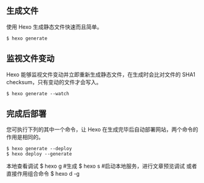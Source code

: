 ## 生成文件

使用 Hexo 生成静态文件快速而且简单。
```
$ hexo generate
```
## 监视文件变动

Hexo 能够监视文件变动并立即重新生成静态文件，在生成时会比对文件的 SHA1 checksum，只有变动的文件才会写入。
```
$ hexo generate --watch
```

## 完成后部署

您可执行下列的其中一个命令，让 Hexo 在生成完毕后自动部署网站，两个命令的作用是相同的。

```
$ hexo generate --deploy
$ hexo deploy --generate

```

本地查看调试
$ hexo g #生成
$ hexo s #启动本地服务，进行文章预览调试
或者直接作用组合命令
$ hexo d -g
